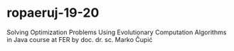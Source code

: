 # ropaeruj-19-20
Solving Optimization Problems Using Evolutionary Computation Algorithms in Java course at FER by doc. dr. sc. Marko Čupić
